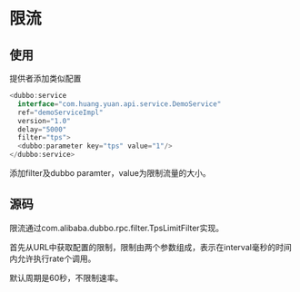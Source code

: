 # 限流



## 使用

提供者添加类似配置

```java
<dubbo:service
  interface="com.huang.yuan.api.service.DemoService"
  ref="demoServiceImpl"
  version="1.0"
  delay="5000"
  filter="tps">
  <dubbo:parameter key="tps" value="1"/>
</dubbo:service>
```

添加filter及dubbo paramter，value为限制流量的大小。



## 源码

限流通过com.alibaba.dubbo.rpc.filter.TpsLimitFilter实现。

首先从URL中获取配置的限制，限制由两个参数组成，表示在interval毫秒的时间内允许执行rate个调用。

默认周期是60秒，不限制速率。